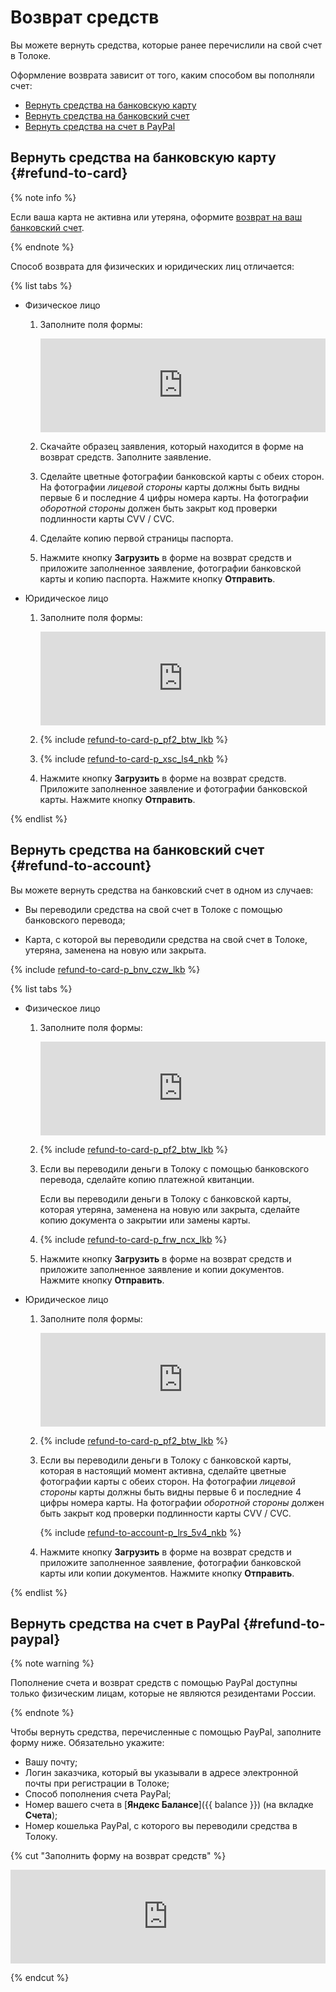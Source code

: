 # Возврат средств

Вы можете вернуть средства, которые ранее перечислили на свой счет в Толоке.

Оформление возврата зависит от того, каким способом вы пополняли счет:

- [Вернуть средства на банковскую карту](#refund-to-card)
- [Вернуть средства на банковский счет](#refund-to-account)
- [Вернуть средства на счет в PayPal](#refund-to-paypal)

## Вернуть средства на банковскую карту {#refund-to-card}

{% note info %}

Если ваша карта не активна или утеряна, оформите [возврат на ваш банковский счет](#refund-to-account).

{% endnote %}

Способ возврата для физических и юридических лиц отличается:

{% list tabs %}

- Физическое лицо

  1. Заполните поля формы:

      <iframe width="100%" frameborder="0" src="https://forms.yandex.com/surveys/10015629/?lang=ru&iframe=1&service=toloka-ai"></iframe>

  1. Скачайте образец заявления, который находится в форме на возврат средств. Заполните заявление.

  1. Сделайте цветные фотографии банковской карты с обеих сторон. На фотографии _лицевой стороны_ карты должны быть видны первые 6 и последние 4 цифры номера карты. На фотографии _оборотной стороны_ должен быть закрыт код проверки подлинности карты CVV / CVC.

  1. Сделайте копию первой страницы паспорта.

  1. Нажмите кнопку **Загрузить** в форме на возврат средств и приложите заполненное заявление, фотографии банковской карты и копию паспорта. Нажмите кнопку **Отправить**.

- Юридическое лицо

  1. Заполните поля формы:

      <iframe width="100%" frameborder="0" src="https://forms.yandex.com/surveys/10015629/?lang=ru&iframe=1&service=toloka-ai"></iframe>

  1. {% include [refund-to-card-p_pf2_btw_lkb](../_includes/concepts/refund/id-refund-to-card/p_pf2_btw_lkb.md) %}

  1. {% include [refund-to-card-p_xsc_ls4_nkb](../_includes/concepts/refund/id-refund-to-card/p_xsc_ls4_nkb.md) %}

  1. Нажмите кнопку **Загрузить** в форме на возврат средств. Приложите заполненное заявление и фотографии банковской карты. Нажмите кнопку **Отправить**.

{% endlist %}

## Вернуть средства на банковский счет {#refund-to-account}

Вы можете вернуть средства на банковский счет в одном из случаев:

- Вы переводили средства на свой счет в Толоке с помощью банковского перевода;

- Карта, с которой вы переводили средства на свой счет в Толоке, утеряна, заменена на новую или закрыта.

{% include [refund-to-card-p_bnv_czw_lkb](../_includes/concepts/refund/id-refund-to-card/p_bnv_czw_lkb.md) %}

{% list tabs %}

- Физическое лицо

  1. Заполните поля формы:

      <iframe width="100%" frameborder="0" src="https://forms.yandex.com/surveys/10015629/?lang=ru&iframe=1&service=toloka-ai"></iframe>

  1. {% include [refund-to-card-p_pf2_btw_lkb](../_includes/concepts/refund/id-refund-to-card/p_pf2_btw_lkb.md) %}

  1. Если вы переводили деньги в Толоку с помощью банковского перевода, сделайте копию платежной квитанции.

      Если вы переводили деньги в Толоку с банковской карты, которая утеряна, заменена на новую или закрыта, сделайте копию документа о закрытии или замены карты.

  1. {% include [refund-to-card-p_frw_ncx_lkb](../_includes/concepts/refund/id-refund-to-card/p_frw_ncx_lkb.md) %}

  1. Нажмите кнопку **Загрузить** в форме на возврат средств и приложите заполненное заявление и копии документов. Нажмите кнопку **Отправить**.

- Юридическое лицо

  1. Заполните поля формы:

      <iframe width="100%" frameborder="0" src="https://forms.yandex.com/surveys/10015629/?lang=ru&iframe=1&service=toloka-ai"></iframe>

  1. {% include [refund-to-card-p_pf2_btw_lkb](../_includes/concepts/refund/id-refund-to-card/p_pf2_btw_lkb.md) %}

  1. Если вы переводили деньги в Толоку с банковской карты, которая в настоящий момент активна, сделайте цветные фотографии карты с обеих сторон. На фотографии _лицевой стороны_ карты должны быть видны первые 6 и последние 4 цифры номера карты. На фотографии _оборотной стороны_ должен быть закрыт код проверки подлинности карты CVV / CVC.

      {% include [refund-to-account-p_lrs_5v4_nkb](../_includes/concepts/refund/id-refund-to-account/p_lrs_5v4_nkb.md) %}

  1. Нажмите кнопку **Загрузить** в форме на возврат средств и приложите заполненное заявление, фотографии банковской карты или копии документов. Нажмите кнопку **Отправить**.

{% endlist %}

## Вернуть средства на счет в PayPal {#refund-to-paypal}

{% note warning %}

Пополнение счета и возврат средств с помощью PayPal доступны только физическим лицам, которые не являются резидентами России.

{% endnote %}

Чтобы вернуть средства, перечисленные с помощью PayPal, заполните форму ниже. Обязательно укажите:

- Вашу почту;
- Логин заказчика, который вы указывали в адресе электронной почты при регистрации в Толоке;
- Способ пополнения счета PayPal;
- Номер вашего счета в [**Яндекс Балансе**]({{ balance }}) (на вкладке **Счета**);
- Номер кошелька PayPal, с которого вы переводили средства в Толоку.

{% cut "Заполнить форму на возврат средств" %}

<iframe width="100%" frameborder="0" src="https://forms.yandex.com/surveys/10015629/?lang=ru&iframe=1&service=toloka-ai"></iframe>

{% endcut %}